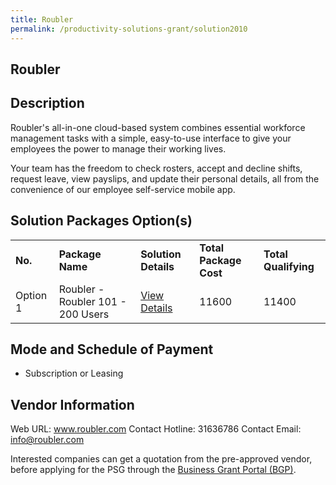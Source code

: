 ```yaml
---
title: Roubler
permalink: /productivity-solutions-grant/solution2010
---
```


## Roubler

## Description

Roubler's all-in-one cloud-based system combines essential workforce management tasks with a simple, easy-to-use interface to give your employees the power to manage their working lives.

Your team has the freedom to check rosters, accept and decline shifts, request leave, view payslips, and update their personal details, all from the convenience of our employee self-service mobile app.

## Solution Packages Option(s)

<table>
<tr>
<td><b>No.</b></td>
<td><b>Package Name</b></td>
<td><b>Solution Details</b></td>
<td><b>Total Package Cost</b></td>
<td><b>Total Qualifying</b></td>
</tr>
<tr>
<td>Option 1</td>
<td>Roubler - Roubler 101 - 200 Users </td>
<td><a href='https://www.gobusiness.gov.sg/images/psg/Roubler20200690_Desensitised_Annex_3_Part_4.pdf'>View Details</a></td>
<td>11600</td>
<td>11400</td>
</tr>
</table>

## Mode and Schedule of Payment

 - Subscription or Leasing

## Vendor Information

 Web URL: www.roubler.com 
Contact Hotline: 31636786 
Contact Email: info@roubler.com 


Interested companies can get a quotation from the pre-approved vendor, before applying for the PSG through the <a href='https://www.businessgrants.gov.sg/'>Business Grant Portal (BGP)</a>.

